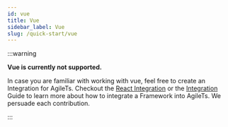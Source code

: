 ```yaml
---
id: vue 
title: Vue 
sidebar_label: Vue 
slug: /quick-start/vue
---
```


:::warning

**Vue is currently not supported.**

In case you are familiar with working with vue, feel free to create an Integration for AgileTs. Checkout
the [React Integration](https://github.com/agile-ts/agile/blob/master/packages/react/src/react.integration.ts)
or the [Integration](../packages/core/features/integration/Introduction.md) Guide to learn more about how to integrate a
Framework into AgileTs. We persuade each contribution.

:::